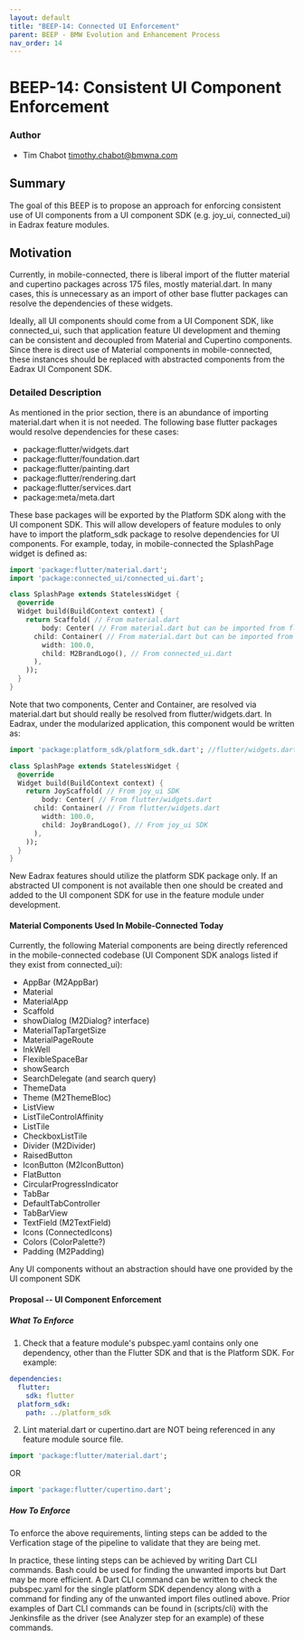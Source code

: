 ```yaml
---
layout: default
title: "BEEP-14: Connected UI Enforcement"
parent: BEEP - BMW Evolution and Enhancement Process
nav_order: 14
---
```


# BEEP-14: Consistent UI Component Enforcement

### Author

- Tim Chabot <timothy.chabot@bmwna.com>

## Summary

The goal of this BEEP is to propose an approach for enforcing consistent use of UI components from a UI component SDK (e.g. joy_ui, connected_ui) in Eadrax feature modules.

## Motivation

Currently, in mobile-connected, there is liberal import of the flutter material and cupertino packages across 175 files, mostly material.dart. In many cases, this is unnecessary as an import of other base flutter packages can resolve the dependencies of these widgets.

Ideally, all UI components should come from a UI Component SDK, like connected_ui, such that application feature UI development and theming can be consistent and decoupled from Material and Cupertino components. Since there is direct use of Material components in mobile-connected, these instances should be replaced with abstracted components from the Eadrax UI Component SDK.

### Detailed Description

As mentioned in the prior section, there is an abundance of importing material.dart when it is not needed. The following base flutter packages would resolve dependencies for these cases:

- package:flutter/widgets.dart
- package:flutter/foundation.dart
- package:flutter/painting.dart
- package:flutter/rendering.dart
- package:flutter/services.dart
- package:meta/meta.dart

These base packages will be exported by the Platform SDK along with the UI component SDK. This will allow developers of feature modules to only have to import the platform_sdk package to resolve dependencies for UI components. For example, today, in mobile-connected the SplashPage widget is defined as:

```dart
import 'package:flutter/material.dart';
import 'package:connected_ui/connected_ui.dart';

class SplashPage extends StatelessWidget {
  @override
  Widget build(BuildContext context) {
    return Scaffold( // From material.dart
        body: Center( // From material.dart but can be imported from flutter/widgets.dart
      child: Container( // From material.dart but can be imported from flutter/widgets.dart
        width: 100.0,
        child: M2BrandLogo(), // From connected_ui.dart
      ),
    ));
  }
}
```

Note that two components, Center and Container, are resolved via material.dart but should really be resolved from flutter/widgets.dart. In Eadrax, under the modularized application, this component would be written as:

```dart
import 'package:platform_sdk/platform_sdk.dart'; //flutter/widgets.dart AND joy_ui exported through platform sdk

class SplashPage extends StatelessWidget {
  @override
  Widget build(BuildContext context) {
    return JoyScaffold( // From joy_ui SDK
        body: Center( // From flutter/widgets.dart
      child: Container( // From flutter/widgets.dart
        width: 100.0,
        child: JoyBrandLogo(), // From joy_ui SDK
      ),
    ));
  }
}
```

New Eadrax features should utilize the platform SDK package only. If an abstracted UI component is not available then one should be created and added to the UI component SDK for use in the feature module under development.

#### Material Components Used In Mobile-Connected Today

Currently, the following Material components are being directly referenced in the mobile-connected codebase (UI Component SDK analogs listed if they exist from connected_ui):

- AppBar (M2AppBar)
- Material
- MaterialApp
- Scaffold
- showDialog (M2Dialog? interface)
- MaterialTapTargetSize
- MaterialPageRoute
- InkWell
- FlexibleSpaceBar
- showSearch
- SearchDelegate (and search query)
- ThemeData
- Theme (M2ThemeBloc)
- ListView
- ListTileControlAffinity
- ListTile
- CheckboxListTile
- Divider (M2Divider)
- RaisedButton
- IconButton (M2IconButton)
- FlatButton
- CircularProgressIndicator
- TabBar
- DefaultTabController
- TabBarView
- TextField (M2TextField)
- Icons (ConnectedIcons)
- Colors (ColorPalette?)
- Padding (M2Padding)

Any UI components without an abstraction should have one provided by the UI component SDK

#### Proposal -- UI Component Enforcement

##### What To Enforce

1. Check that a feature module's pubspec.yaml contains only one dependency, other than the Flutter SDK and that is the Platform SDK.  For example:

```yaml
dependencies:
  flutter:
    sdk: flutter
  platform_sdk:
    path: ../platform_sdk
```

2. Lint material.dart or cupertino.dart are NOT being referenced in any feature module source file.  

```dart
import 'package:flutter/material.dart';
```

OR

```dart
import 'package:flutter/cupertino.dart';
```

##### How To Enforce

To enforce the above requirements, linting steps can be added to the Verfication stage of the pipeline to validate that they are being met.  

In practice, these linting steps can be achieved by writing Dart CLI commands. Bash could be used for finding the unwanted imports but Dart may be more efficient. A Dart CLI command can be written to check the pubspec.yaml for the single platform SDK dependency along with a command for finding any of the unwanted import files outlined above.  Prior examples of Dart CLI commands can be found in (scripts/cli) with the Jenkinsfile as the driver (see Analyzer step for an example) of these commands.